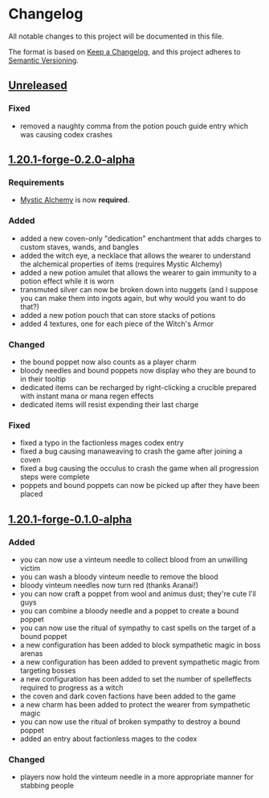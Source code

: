 # Changelog

All notable changes to this project will be documented in this file.

The format is based on [Keep a Changelog](https://keepachangelog.com/en/1.1.0/),
and this project adheres to [Semantic Versioning](https://semver.org/spec/v2.0.0.html).

## [Unreleased](https://github.com/SoSly/MNAWitchcraft/tree/1.20.1)
### Fixed
- removed a naughty comma from the potion pouch guide entry which was causing codex crashes

## [1.20.1-forge-0.2.0-alpha](https://github.com/SoSly/MnAWitchcraft/releases/tag/1.20.1-forge-0.2.0-alpha)
### Requirements
- [Mystic Alchemy](https://www.curseforge.com/minecraft/mc-mods/mystic-alchemy) is now **required**.

### Added
- added a new coven-only "dedication" enchantment that adds charges to custom staves, wands, and bangles
- added the witch eye, a necklace that allows the wearer to understand the alchemical properties of items (requires Mystic Alchemy)
- added a new potion amulet that allows the wearer to gain immunity to a potion effect while it is worn
- transmuted silver can now be broken down into nuggets (and I suppose you can make them into ingots again, but why would you want to do that?)
- added a new potion pouch that can store stacks of potions 
- added 4 textures, one for each piece of the Witch's Armor

### Changed
- the bound poppet now also counts as a player charm
- bloody needles and bound poppets now display who they are bound to in their tooltip 
- dedicated items can be recharged by right-clicking a crucible prepared with instant mana or mana regen effects
- dedicated items will resist expending their last charge

### Fixed
- fixed a typo in the factionless mages codex entry
- fixed a bug causing manaweaving to crash the game after joining a coven
- fixed a bug causing the occulus to crash the game when all progression steps were complete
- poppets and bound poppets can now be picked up after they have been placed

## [1.20.1-forge-0.1.0-alpha](https://github.com/SoSly/MnAWitchcraft/releases/tag/1.20.1-forge-0.1.0-alpha)
### Added
- you can now use a vinteum needle to collect blood from an unwilling victim
- you can wash a bloody vinteum needle to remove the blood
- bloody vinteum needles now turn red (thanks Aranai!)
- you can now craft a poppet from wool and animus dust; they're cute l'il guys
- you can combine a bloody needle and a poppet to create a bound poppet
- you can now use the ritual of sympathy to cast spells on the target of a bound poppet
- a new configuration has been added to block sympathetic magic in boss arenas
- a new configuration has been added to prevent sympathetic magic from targeting bosses
- a new configuration has been added to set the number of spelleffects required to progress as a witch
- the coven and dark coven factions have been added to the game
- a new charm has been added to protect the wearer from sympathetic magic
- you can now use the ritual of broken sympathy to destroy a bound poppet
- added an entry about factionless mages to the codex

### Changed
- players now hold the vinteum needle in a more appropriate manner for stabbing people
